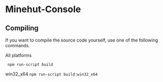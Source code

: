 # Minehut-Console

## Compiling
If you want to compile the source code yourself, use one of the following commands.

All platforms

``` npm run-script build```

win32_x64
`npm run-script build:win32_x64`
